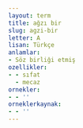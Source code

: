 ```yaml
---
layout: term
title: ağzı bir
slug: agzi-bir
letter: A
lisan: Türkçe
anlamlar:
- Söz birliği etmiş
ozellikler:
- - sıfat
  - mecaz
ornekler:
- - ''
orneklerkaynak:
- - ''
---
```

